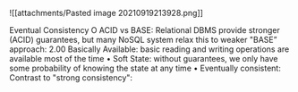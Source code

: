 ![[attachments/Pasted image 20210919213928.png]]

Eventual Consistency
O ACID vs BASE: Relational DBMS provide stronger (ACID)
guarantees, but many NoSQL system relax this to weaker
"BASE” approach:
2.00
Basically Available: basic reading and writing operations are
available most of the time
• Soft State: without guarantees, we only have some probability of
knowing the state at any time
• Eventually consistent: Contrast to "strong consistency":
